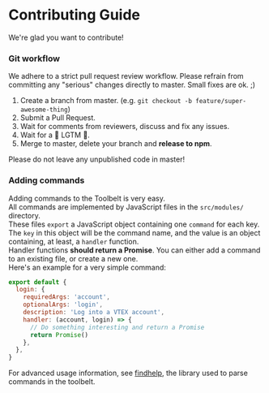 # Contributing Guide

We're glad you want to contribute!

### Git workflow

We adhere to a strict pull request review workflow. Please refrain from committing any "serious" changes directly to master. Small fixes are ok. ;)

1. Create a branch from master. (e.g. `git checkout -b feature/super-awesome-thing`)
1. Submit a Pull Request.
1. Wait for comments from reviewers, discuss and fix any issues.
1. Wait for a :star2: LGTM :star2:.
1. Merge to master, delete your branch and **release to npm**.

Please do not leave any unpublished code in master!

### Adding commands

Adding commands to the Toolbelt is very easy.  
All commands are implemented by JavaScript files in the `src/modules/` directory.  
These files `export` a JavaScript object containing one `command` for each key.  
The `key` in this object will be the command name, and the value is an object containing, at least, a `handler` function.  
Handler functions **should return a Promise**.
You can either add a command to an existing file, or create a new one.  
Here's an example for a very simple command:

```js
export default {
  login: {
    requiredArgs: 'account',
    optionalArgs: 'login',
    description: 'Log into a VTEX account',
    handler: (account, login) => {
      // Do something interesting and return a Promise
      return Promise()
    },
  },
}
```

For advanced usage information, see [findhelp](https://github.com/vtex/findhelp), the library used to parse commands in the toolbelt.

